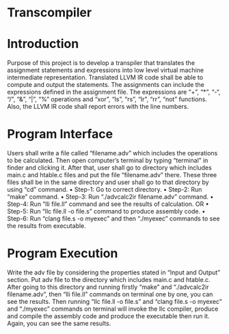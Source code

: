 # Transcompiler
# Introduction
Purpose of this project is to develop a transpiler that translates the assignment statements and expressions into low level virtual machine intermediate representation. Translated LLVM IR code shall be able to compute and output the statements. The assignments can include the expressions defined in the assignment file. The expressions are “+”, “*”, “-“, “/”, “&”, “|”, “%” operations and “xor”, “ls”, “rs”, “lr”, “rr”, “not” functions. Also, the LLVM IR code shall report errors with the line numbers.

# Program Interface
Users shall write a file called “filename.adv” which includes the operations to be calculated. Then open computer’s terminal by typing “terminal” in finder and clicking it. After that, user shall go to directory which includes main.c and htable.c files and put the file “filename.adv” there. These three files shall be in the same directory and user shall go to that directory by using “cd” command.
    • Step-1: Go to correct directory.
    • Step-2: Run “make” command.
    • Step-3: Run “./advcalc2ir filename.adv” command.
    • Step-4: Run “lli file.ll”  command and see the results of calculation.
OR
    • Step-5: Run “llc file.ll -o file.s” command to produce assembly code.
    • Step-6: Run “clang file.s -o myexec” and then “./myexec” commands to see the results from executable.

# Program Execution
Write the adv file by considering the properties stated in “Input and Output” section. Put adv file to the directory which includes main.c and htable.c. After going to this directory and running firstly “make” and “./advcalc2ir filename.adv”, then “lli file.ll” commands on terminal one by one, you can see the results. Then running “llc file.ll -o file.s” and “clang file.s -o myexec” and “./myexec” commands on terminal will invoke the llc compiler, produce and compile the assembly code and produce the executable then run it. Again, you can see the same results.
